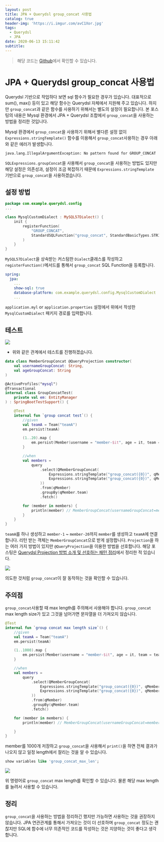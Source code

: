 ```yaml
---
layout: post
title: JPA + Querydsl group_concat 사용법
catalog: true
header-img: 'https://i.imgur.com/avC1Xor.jpg'
tags:
  - Querydsl
  - JPA
date: 2020-06-13 15:11:42
subtitle:
---
```



> 해당 코드는 [Github](https://github.com/cheese10yun/blog-sample/tree/master/query-dsl)에서 확인할 수 있습니다.

# JPA + Querydsl group_concat 사용법

Querydsl 기반으로 작업하다 보면 sql 함수가 필요한 경우가 있습니다. 대표적으로 sum(), max() 등이 있고 해당 함수는 Querydsl 자체에서 지원해 주고 있습니다. 하지만 `group_concat`과 같은 함수를 사용하기 위해서는 별도의 설정이 필요합니다. 본 포스팅의 내용은 Mysql 환경에서 JPA + Querydsl 조합에서 `group_concat`을 사용하는 방법을 정리한 것입니다.

Mysql 환경에서 `group_concat`을 사용하기 위해서 별다른 설정 없이 `Expressions.stringTemplate()` 함수를 이용해서 `group_concat`사용하는 경우 아래와 같은 에러가 발생합니다.

```
java.lang.IllegalArgumentException: No pattern found for GROUP_CONCAT
```

`SQLExpressions.groupConcat`을 사용해서 `group_concat`을 사용하는 방법도 있지만 해당 설정은 의존성과, 설정이 조금 복잡하기 때문에 `Expressions.stringTemplate` 기반으로 `group_concat`을 사용하겠습니다.

## 설정 방법

```kotlin
package com.example.querydsl.config
...

class MysqlCustomDialect : MySQL57Dialect() {
    init {
        registerFunction(
            "GROUP_CONCAT",
            StandardSQLFunction("group_concat", StandardBasicTypes.STRING)
        )
    }
}
```
`MySQL57Dialect`을 상속받는 커스텀한 `Dialect`클래스를 작성하고 `registerFunction()`메서드를 통해서 `group_concat` SQL Function을 등록합니다.


```yml
spring:
  jpa:
    ...
    show-sql: true
    database-platform: com.example.querydsl.config.MysqlCustomDialect
    ...
```
`application.myl` or `application.properties` 설정에서 위에서 작성한 `MysqlCustomDialect` 패키지 경로를 입력합니다.

## 테스트
![](https://github.com/cheese10yun/blog-sample/raw/master/query-dsl/docs/images/group_concat_erd.png)
* 위와 같은 관계에서 테스트를 진행하겠습니다.

```kotlin
data class MemberGroupConcat @QueryProjection constructor(
    val usernameGroupConcat: String,
    val ageGroupConcat: String
)

@ActiveProfiles("mysql")
@Transactional
internal class GroupConcatTest(
    private val em: EntityManager
) : SpringBootTestSupport() {

    @Test
    internal fun `group concat test`() {
        //given
        val teamA = Team("teamA")
        em.persist(teamA)

        (1..20).map {
            em.persist(Member(username = "member-$it", age = it, team = teamA))
        }

        //when
        val members =
            query
                .select(QMemberGroupConcat(
                    Expressions.stringTemplate("group_concat({0})", qMember.username),
                    Expressions.stringTemplate("group_concat({0})", qMember.age)
                ))
                .from(qMember)
                .groupBy(qMember.team)
                .fetch()

        for (member in members) {
            println(member) // MemberGroupConcat(usernameGroupConcat=member-1,member-2,member-3,member-4,member-5,member-6,member-7,member-8,member-9,member-10,member-11,member-12,member-13,member-14,member-15,member-16,member-17,member-18,member-19,member-20, ageGroupConcat=1,2,3,4,5,6,7,8,9,10,11,12,13,14,15,16,17,18,19,20)
        }
    }
}
```
`teamA`를 하나 생성하고 `member-1` ~ `member-20`까지 `member`를 생성하고 `teamA`에 연결합니다. 리턴 받는 객체는 `MemberGroupConcat`으로 받게 설정합니다. `Projection`을 하는 여러 가지 방법이 있지만 `@QueryProjection`을 이용한 방법을 선호합니다. 해당 포스팅은 [Querydsl Projection 방법 소개 및 선호하는 패턴 정리](https://cheese10yun.github.io/querydsl-projections/)에서 정리한 적 있습니다.

![](https://github.com/cheese10yun/blog-sample/raw/master/query-dsl/docs/images/group_concat_sql.png)

의도한 것처럼 `group_concat`이 잘 동작하는 것을 확인할 수 있습니다.

## 주의점
`group_concat`사용할 때 max length를 주의해서 사용해야 합니다. `group_concat` max length size가 있고 그것을 넘어가면 문자열을 더 가져오지 않습니다.

```kotlin
@Test
internal fun `group concat max length size`() {
    //given
    val teamA = Team("teamA")
    em.persist(teamA)

    (1..1000).map {
        em.persist(Member(username = "member-$it", age = it, team = teamA))
    }

    //when
    val members =
        query
            .select(QMemberGroupConcat(
                Expressions.stringTemplate("group_concat({0})", qMember.username),
                Expressions.stringTemplate("group_concat({0})", qMember.age)
            ))
            .from(qMember)
            .groupBy(qMember.team)
            .fetch()

    for (member in members) {
        println(member) // MemberGroupConcat(usernameGroupConcat=member-1,member-2,member-3,...member-101,member-102,member-103, ageGroupConcat=1,2,3,,281,282,283,)

    }
}
```
member를 1000개 저장하고 `group_concat`을 사용해서 `print()`을 하면 전체 결과가 나오지 않고 일정 length에서 잘리는 것을 알 수 있습니다.

```sql
show variables like 'group_concat_max_len';
```

![](https://github.com/cheese10yun/blog-sample/raw/master/query-dsl/docs/images/group_concat_max_length.png)

위 명령어로 `group_concat` max length를 확인할 수 있습니다. 물론 해당 max length를 늘려서 사용할 수 있습니다.

## 정리
`group_concat`을 사용하는 방법을 정리하긴 했지만 가능하면 사용하는 것을 권장하지 않습니다. JPA 연관관계를 통해서 가져오는 것이 더 선호하며 `group_concat` 정도는 괜찮지만 SQL에 함수에 너무 의존적인 코드를 작성하는 것은 지양하는 것이 좋다고 생각합니다.
